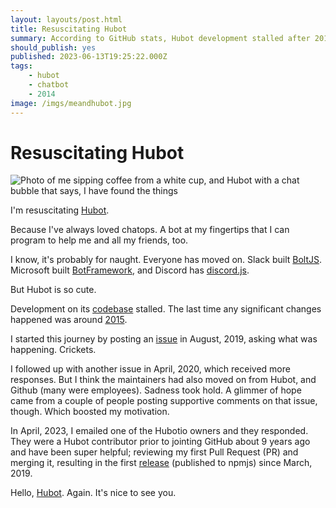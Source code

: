 ```yaml
---
layout: layouts/post.html
title: Resuscitating Hubot
summary: According to GitHub stats, Hubot development stalled after 2015. There was a little bit of activity in 2017 and 2019, but not enough to consider the codebase under active development. I'm resuscitating Hubot.
should_publish: yes
published: 2023-06-13T19:25:22.000Z
tags:
    - hubot
    - chatbot
    - 2014
image: /imgs/meandhubot.jpg
---
```


# Resuscitating Hubot

<img class="full-width" src="../../imgs/meandhubot.jpg" alt="Photo of me sipping coffee from a white cup, and Hubot with a chat bubble that says, I have found the things" />

I'm resuscitating [Hubot](https://hubotio.github.io/hubot/).

Because I've always loved chatops. A bot at my fingertips that I can program to help me and all my friends, too.

I know, it's probably for naught. Everyone has moved on. Slack built [BoltJS](https://slack.dev/bolt-js/). Microsoft built [BotFramework](https://dev.botframework.com), and Discord has [discord.js](https://discord.js.org).

But Hubot is so cute.

Development on its [codebase](https://github.com/hubotio/hubot/) stalled. The last time any significant changes happened was around [2015](https://github.com/hubotio/hubot/graphs/contributors).

I started this journey by posting an [issue](https://github.com/hubotio/hubot/issues/1504) in August, 2019, asking what was happening. Crickets.

I followed up with another issue in April, 2020, which received more responses. But I think the maintainers had also moved on from Hubot, and Github (many were employees). Sadness took hold. A glimmer of hope came from a couple of people posting supportive comments on that issue, though. Which boosted my motivation.

In April, 2023, I emailed one of the Hubotio owners and they responded. They were a Hubot contributor prior to jointing GitHub about 9 years ago and have been super helpful; reviewing my first Pull Request (PR) and merging it, resulting in the first [release](https://github.com/hubotio/hubot/releases/tag/v3.4.0) (published to npmjs) since March, 2019.

Hello, [Hubot](https://hubotio.github.io/hubot/). Again. It's nice to see you.